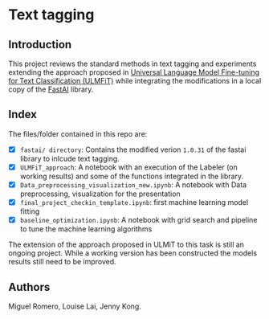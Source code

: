 # Text tagging

## Introduction

This project reviews the standard methods in text tagging and experiments extending the approach proposed in [Universal Language Model Fine-tuning for Text Classification (ULMFiT)](https://arxiv.org/abs/1801.06146) while integrating the modifications in a local copy of the [FastAI](https://github.com/fastai/fastai) library. 

## Index
The files/folder contained in this repo are:

- [X] `fastai/ directory`: Contains the modified verion `1.0.31` of the fastai library to inlcude text tagging.
- [X] `ULMFiT_approach`: A notebook with an execution of the Labeler (on working results) and some of the functions integrated in the library.
- [X] `Data_preprocessing_visualization_new.ipynb`: A notebook with Data preprocessing, visualization for the presentation
- [X] `final_project_checkin_template.ipynb`: first machine learning model fitting
- [X] `baseline_optimization.ipynb`: A notebook with grid search and pipeline to tune the machine learning algorithms

The extension of the approach proposed in ULMiT to this task is still an ongoing project. While a working version has been constructed the models results still need to be improved.

## Authors

Miguel Romero, Louise Lai, Jenny Kong.
